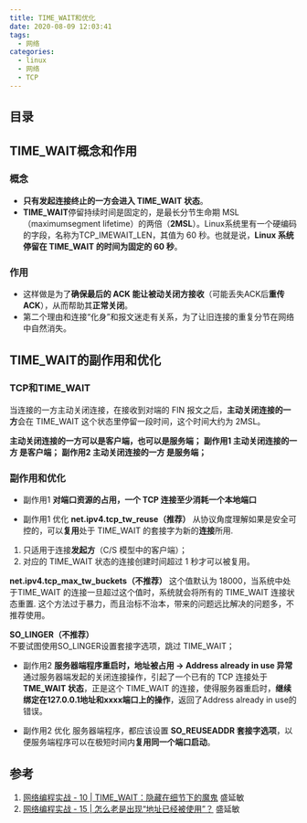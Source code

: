 ```yaml
---
title: TIME_WAIT和优化
date: 2020-08-09 12:03:41
tags: 
  - 网络
categories: 
  - linux
  - 网络
  - TCP     
---
```


<p></p>
<!-- more -->

## 目录
<!-- toc -->

##  TIME_WAIT概念和作用

###  概念
+ **只有发起连接终止的一方会进入 TIME_WAIT 状态**。
+ **TIME_WAIT**停留持续时间是固定的，是最长分节生命期 MSL（maximumsegment lifetime）的两倍（**2MSL**）。Linux系统里有一个硬编码的字段，名称为TCP_IMEWAIT_LEN，其值为 60 秒。也就是说，**Linux 系统停留在 TIME_WAIT 的时间为固定的 60 秒**。

###  作用
+ 这样做是为了**确保最后的 ACK 能让被动关闭方接收**（可能丢失ACK后**重传ACK**），从而帮助其**正常关闭**。
+ 第二个理由和连接“化身”和报文迷走有关系，为了让旧连接的重复分节在网络中自然消失。

##  TIME_WAIT的副作用和优化

###  TCP和TIME_WAIT

当连接的一方主动关闭连接，在接收到对端的 FIN 报文之后，**主动关闭连接的一方**会在 TIME_WAIT 这个状态里停留一段时间，这个时间大约为 2MSL。

**主动关闭连接的一方可以是客户端，也可以是服务端；**
**副作用1 主动关闭连接的一方 是客户端；**
**副作用2 主动关闭连接的一方 是服务端；**

###  副作用和优化

+ 副作用1 **对端口资源的占用，一个 TCP 连接至少消耗一个本地端口**

+  副作用1 优化
 **net.ipv4.tcp_tw_reuse（推荐）**
  从协议角度理解如果是安全可控的，可以**复用**处于 TIME_WAIT 的套接字为新的**连接**所用.
  1. 只适用于连接**发起方**（C/S 模型中的客户端）；
  2. 对应的 TIME_WAIT 状态的连接创建时间超过 1 秒才可以被复用。

 **net.ipv4.tcp_max_tw_buckets（不推荐）**
  这个值默认为 18000，当系统中处于TIME_WAIT 的连接一旦超过这个值时，系统就会将所有的 TIME_WAIT 连接状态重置.
  这个方法过于暴力，而且治标不治本，带来的问题远比解决的问题多，不推荐使用。

 **SO_LINGER（不推荐）**  
  不要试图使用SO_LINGER设置套接字选项，跳过 TIME_WAIT；


+ 副作用2  **服务器端程序重启时，地址被占用 -> Address already in use 异常**
通过服务器端发起的关闭连接操作，引起了一个已有的 TCP 连接处于 **TME_WAIT 状态**，正是这个 TIME_WAIT 的连接，使得服务器重启时，**继续绑定在127.0.0.1地址和xxxx端口上的操作**，返回了Address already in use的错误。

+ 副作用2  优化
服务器端程序，都应该设置 **SO_REUSEADDR 套接字选项**，以便服务端程序可以在极短时间内**复用同一个端口启动**。

## 参考
1. [网络编程实战 - 10 | TIME_WAIT：隐藏在细节下的魔鬼]() 盛延敏  
2. [网络编程实战 - 15 | 怎么老是出现“地址已经被使用”？]() 盛延敏  